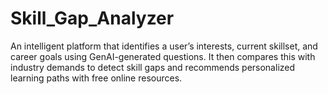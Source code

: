 # Skill_Gap_Analyzer
An intelligent platform that identifies a user’s interests, current skillset, and career goals using GenAI-generated questions. It then compares this with industry demands to detect skill gaps and recommends personalized learning paths with free online resources. 
